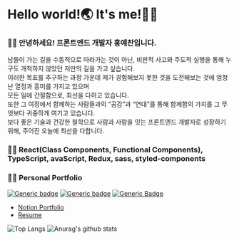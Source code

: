 # Hello world!🌏 It's me!🙋‍♂

### 👨‍💻 **안녕하세요! 프론트엔드 개발자 홍예찬입니다.**<br>
남들이 가는 길을 수동적으로 따라가는 것이 아닌, 비판적 사고와 주도적 실행을 통해 누구도 개척하지 않았던 저만의 길을 가고 싶습니다.<br> 
이러한 목표를 추구하는 과정 가운데 제가 경험해보지 못한 것을 도전해보는 것에 엄청난 열정과 흥미를 가지고 있으며<br> 
모든 일에 간절함으로, 최선을 다하고 있습니다.<br> 
또한 그 여정에서 함께하는 사람들과의 “공감”과 “연대”를 통해 함께함의 가치를 그 무엇보다 귀중하게 여기고 있습니다.<br> 
보다 좋은 기술과 건강한 철학으로 사람과 사람을 잇는 프론트엔드 개발자로 성장하기 위해, 주어진 오늘에 최선을 다합니다.<br>

### 👨‍🏫 **React(Class Components, Functional Components), TypeScript, avaScript, Redux, sass, styled-components**


### 👨‍🏫 **Personal Portfolio**<br>
[![Generic badge](https://img.shields.io/badge/-white?style=for-the-badge&logo=gmail&labelColor=white&logoWidth=10)](mailto:h19960626@gmail.com) 
[![Generic badge](https://img.shields.io/badge/-white?style=for-the-badge&logo=notion&labelColor=black&logoWidth=10)](https://www.notion.so/b7ca3180716d48cd9f0169a9dc323c69)
[![Generic Badge](http://img.shields.io/badge/-V-20c997?style=for-the-badge&labelColor=20c997&logoWidth=10&link=https://velog.io/@hayyim0626)](https://velog.io/@hayyim0626)





  

- [Notion Portfolio](https://www.notion.so/b7ca3180716d48cd9f0169a9dc323c69)
- [Resume](https://github.com/hayyim0626/hayyim0626/files/5833509/RESUME.pdf)

![Top Langs](https://github-readme-stats.vercel.app/api/top-langs/?username=hayyim0626&layout=compact&theme=buefy&hide_border=true)  ![Anurag's github stats](https://github-readme-stats.vercel.app/api?username=hayyim0626&theme=buefy&show_icons=true&hide_title=true&hide=issues&hide_border=true) 



